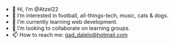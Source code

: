 - 👋 Hi, I’m @Atzel22
- 👀 I’m interested in football, all-things-tech, music, cats & dogs.
- 🌱 I’m currently learning web development.
- 💞️ I’m looking to collaborate on learning groups.
- 📫 How to reach me: gad_dalelo@hotmail.com

